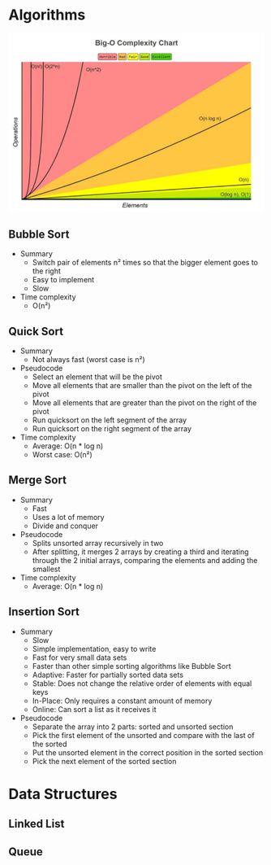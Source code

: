 
# Algorithms

![Big O complexity chart](./images/big_o_complexity_chart.jpg)

## Bubble Sort
- Summary
  - Switch pair of elements n² times so that the bigger element goes to the right
  - Easy to implement
  - Slow
- Time complexity
  - O(n²)

## Quick Sort
- Summary
  - Not always fast (worst case is n²)
- Pseudocode
  - Select an element that will be the pivot
  - Move all elements that are smaller than the pivot on the left of the pivot
  - Move all elements that are greater than the pivot on the right of the pivot
  - Run quicksort on the left segment of the array
  - Run quicksort on the right segment of the array
- Time complexity
  - Average: O(n * log n)
  - Worst case: O(n²)

## Merge Sort
- Summary
  - Fast
  - Uses a lot of memory
  - Divide and conquer
- Pseudocode
  - Splits unsorted array recursively in two
  - After splitting, it merges 2 arrays by creating a third and iterating through the 2 initial arrays, comparing the elements and adding the smallest
- Time complexity
  - Average: O(n * log n)

## Insertion Sort
- Summary
  - Slow
  - Simple implementation, easy to write
  - Fast for very small data sets
  - Faster than other simple sorting algorithms like Bubble Sort
  - Adaptive: Faster for partially sorted data sets
  - Stable: Does not change the relative order of elements with equal keys
  - In-Place: Only requires a constant amount of memory
  - Online: Can sort a list as it receives it
- Pseudocode
  - Separate the array into 2 parts: sorted and unsorted section
  - Pick the first element of the unsorted and compare with the last of the sorted
  - Put the unsorted element in the correct position in the sorted section
  - Pick the next element of the sorted section

# Data Structures

## Linked List

## Queue
